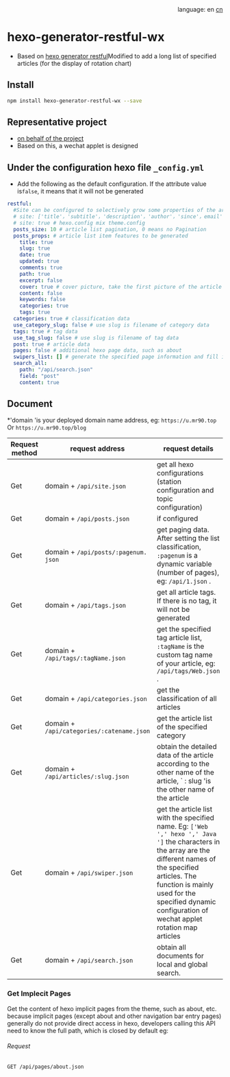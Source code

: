 <div align="right">
  language:
  en
  <a title="Chinese" href="/README.md">cn</a>
</div>

# hexo-generator-restful-wx
* Based on [hexo generator restful](https://www.npmjs.com/package/hexo-generator-restful)Modified to add a long list of specified articles (for the display of rotation chart)

## Install

```bash
npm install hexo-generator-restful-wx --save
```

## Representative project

* [on behalf of the project](https://github.com/Rr210/hexo-wx-api)
* Based on this, a wechat applet is designed

## Under the configuration hexo file `_config.yml`

* Add the following as the default configuration. If the attribute value is`false`, it means that it will not be generated

```yml
restful:
  #Site can be configured to selectively grow some properties of the array
  # site: ['title'，'subtitle'，'description'，'author'，'since'，email'，'favicon'，'avatar']
  # site: true # hexo.config mix theme.config
  posts_size: 10 # article list pagination, 0 means no Pagination
  posts_props: # article list item features to be generated
    title: true
    slug: true
    date: true
    updated: true
    comments: true
    path: true
    excerpt: false
    cover: true # cover picture, take the first picture of the article
    content: false
    keywords: false
    categories: true
    tags: true
  categories: true # classification data
  use_category_slug: false # use slug is filename of category data
  tags: true # tag data
  use_tag_slug: false # use slug is filename of tag data
  post: true # article data
  pages: false # additional hexo page data, such as about
  swipers_list: [] # generate the specified page information and fill in the name of your article folder, such as ['css','js'], without suffix. It is mainly used for the rotation map API
  search_all:
    path: "/api/search.json"
    field: "post"
    content: true
```

## Document

*'domain 'is your deployed domain name address, eg: `https://u.mr90.top` Or `https://u.mr90.top/blog`

Request method | request address | request details
-----|-----|-----
Get | domain + `/api/site.json ` | get all hexo configurations (station configuration and topic configuration)
Get | domain + `/api/posts.json ` | if configured | `posts_Size: 0` does not page and gets all articles
Get | domain + `/api/posts/:pagenum. json ` | get paging data. After setting the list classification, `:pagenum` is a dynamic variable (number of pages), eg: `/api/1.json` .
Get | domain + `/api/tags.json` | get all article tags. If there is no tag, it will not be generated
Get | domain + `/api/tags/:tagName.json ` | get the specified tag article list, `:tagName` is the custom tag name of your article, eg: `/api/tags/Web.json` .
Get | domain + `/api/categories.json` | get the classification of all articles
Get | domain + `/api/categories/:catename.json` | get the article list of the specified category
Get | domain + `/api/articles/:slug.json` | obtain the detailed data of the article according to the other name of the article, ` : slug 'is the other name of the article
Get | domain + `/api/swiper.json` | get the article list with the specified name. Eg: ` ['Web ',' hexo ',' Java '] ` the characters in the array are the different names of the specified articles. The function is mainly used for the specified dynamic configuration of wechat applet rotation map articles
Get | domain + `/api/search.json` | obtain all documents for local and global search.

### Get Implecit Pages

Get the content of hexo implicit pages from the theme, such as about, etc. because implicit pages (except about and other navigation bar entry pages) generally do not provide direct access in hexo, developers calling this API need to know the full path, which is closed by default
eg:

###### Request

```
GET /api/pages/about.json
```
